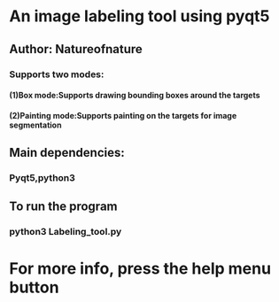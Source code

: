 # An image labeling tool using pyqt5
## Author: Natureofnature 
### Supports two modes:
#### (1)Box mode:Supports drawing bounding boxes around the targets
#### (2)Painting mode:Supports painting on the targets for image segmentation
## Main dependencies:
### Pyqt5,python3
## To run the program
### python3 Labeling_tool.py
# For more info, press the help menu button

